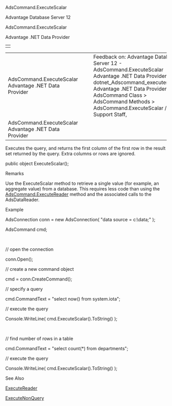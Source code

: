 AdsCommand.ExecuteScalar




Advantage Database Server 12  

AdsCommand.ExecuteScalar

Advantage .NET Data Provider

|  |
| --- |
|  |

|  |  |  |  |  |
| --- | --- | --- | --- | --- |
| AdsCommand.ExecuteScalar  Advantage .NET Data Provider |  |  | Feedback on: Advantage Database Server 12 - AdsCommand.ExecuteScalar Advantage .NET Data Provider dotnet\_Adscommand\_executescalar Advantage .NET Data Provider > AdsCommand Class > AdsCommand Methods > AdsCommand.ExecuteScalar / Dear Support Staff, |  |
| AdsCommand.ExecuteScalar  Advantage .NET Data Provider |  |  |  |  |

Executes the query, and returns the first column of the first row in the result set returned by the query. Extra columns or rows are ignored.

public object ExecuteScalar();

Remarks

Use the ExecuteScalar method to retrieve a single value (for example, an aggregate value) from a database. This requires less code than using the [AdsCommand.ExecuteReader](dotnet_adscommand_executereader.htm) method and the associated calls to the AdsDataReader.

Example

AdsConnection conn = new AdsConnection( "data source = c:\\data;" );

AdsCommand cmd;

 

// open the connection

conn.Open();

// create a new command object

cmd = conn.CreateCommand();

// specify a query

cmd.CommandText = "select now() from system.iota";

// execute the query

Console.WriteLine( cmd.ExecuteScalar().ToString() );

 

// find number of rows in a table

cmd.CommandText = "select count(\*) from departments";

// execute the query

Console.WriteLine( cmd.ExecuteScalar().ToString() );

See Also

[ExecuteReader](dotnet_adscommand_executereader.htm)

[ExecuteNonQuery](dotnet_adscommand_executenonquery.htm)